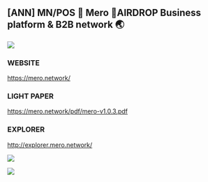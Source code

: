 ## [ANN] MN/POS 🚀 Mero 🚀AIRDROP Business platform & B2B network 🌏


![](https://i.imgur.com/P0lj8PM.jpg)

### WEBSITE

https://mero.network/

### LIGHT PAPER

https://mero.network/pdf/mero-v1.0.3.pdf

### EXPLORER

http://explorer.mero.network/

![](https://i.imgur.com/CND9rW9.jpg)

![](https://i.imgur.com/0Tmnz3a.jpg)
